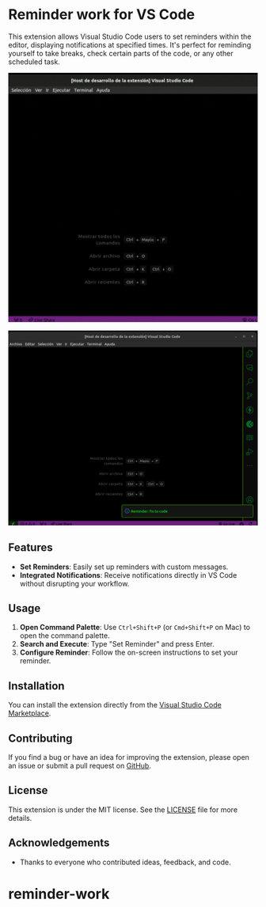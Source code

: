 # Reminder work for VS Code

This extension allows Visual Studio Code users to set reminders within the editor, displaying notifications at specified times. It's perfect for reminding yourself to take breaks, check certain parts of the code, or any other scheduled task.

![Example Run Reminder](example-run-reminder.gif)

![Example Finish](example-finish.png)

## Features

- **Set Reminders**: Easily set up reminders with custom messages.
- **Integrated Notifications**: Receive notifications directly in VS Code without disrupting your workflow.

## Usage

1. **Open Command Palette**: Use `Ctrl+Shift+P` (or `Cmd+Shift+P` on Mac) to open the command palette.
2. **Search and Execute**: Type "Set Reminder" and press Enter.
3. **Configure Reminder**: Follow the on-screen instructions to set your reminder.

## Installation

You can install the extension directly from the [Visual Studio Code Marketplace](<link to your extension>).

## Contributing

If you find a bug or have an idea for improving the extension, please open an issue or submit a pull request on [GitHub](<link to your repository>).

## License

This extension is under the MIT license. See the [LICENSE](LICENSE) file for more details.

## Acknowledgements

- Thanks to everyone who contributed ideas, feedback, and code.
# reminder-work

